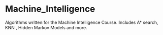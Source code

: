 # Machine_Intelligence
Algorithms written for the Machine Intelligence Course. Includes A* search, KNN , Hidden Markov Models and more.

